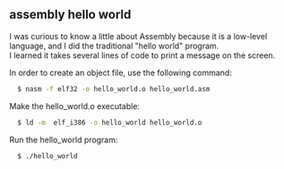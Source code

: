 ## assembly hello world

I was curious to know a little about Assembly because it is a low-level language, and I did the traditional "hello world" program.<br>
I learned it takes several lines of code to print a message on the screen.

In order to create an object file, use the following command:

```bash
  $ nasm -f elf32 -o hello_world.o hello_world.asm
```

Make the hello_world.o executable:
```bash
  $ ld -m  elf_i386 -o hello_world hello_world.o
```

Run the hello_world program:
```bash
  $ ./hello_world
```
